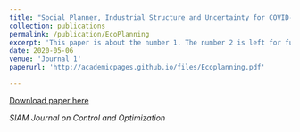 ```yaml
---
title: "Social Planner, Industrial Structure and Uncertainty for COVID-19"
collection: publications
permalink: /publication/EcoPlanning
excerpt: 'This paper is about the number 1. The number 2 is left for future work.'
date: 2020-05-06
venue: 'Journal 1'
paperurl: 'http://academicpages.github.io/files/Ecoplanning.pdf'

---
```


[Download paper here](http://academicpages.github.io/files/Ecoplanning.pdf)

<i>SIAM Journal on Control and Optimization</i>
